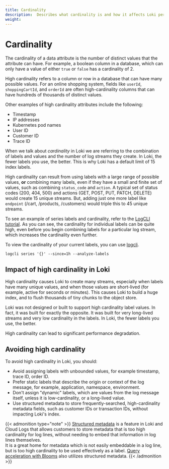 ```yaml
---
title: Cardinality
description:  Describes what cardinality is and how it affects Loki performance.
weight: 
---
```


# Cardinality

The cardinality of a data attribute is the number of distinct values that the attribute can have.  For example, a boolean column in a database, which can only have a value of either `true` or `false` has a cardinality of 2.

High cardinality refers to a column or row in a database that can have many possible values. For an online shopping system, fields like `userId`, `shoppingCartId`, and `orderId` are often high-cardinality columns that can have hundreds of thousands of distinct values.

Other examples of high cardinality attributes include the following:

- Timestamp
- IP addresses
- Kubernetes pod names
- User ID
- Customer ID
- Trace ID

When we talk about _cardinality_ in Loki we are referring to the combination of labels and values and the number of log streams they create. In Loki, the fewer labels you use, the better. This is why Loki has a default limit of 15 index labels.

High cardinality can result from using labels with a large range of possible values, **or** combining many labels, even if they have a small and finite set of values, such as combining `status_code` and `action`. A typical set of status codes (200, 404, 500)  and actions (GET, POST, PUT, PATCH, DELETE) would create 15 unique streams. But, adding just one more label like `endpoint` (/cart, /products, /customers) would triple this to 45 unique streams.

To see an example of series labels and cardinality, refer to the [LogCLI tutorial](https://grafana.com/docs/loki/<LOKI_VERSION>/query/logcli/logcli-tutorial/#checking-series-cardinality).  As you can see, the cardinality for individual labels can be quite high, even before you begin combining labels for a particular log stream, which increases the cardinality even further.

To view the cardinality of your current labels, you can use [logcli](https://grafana.com/docs/loki/<LOKI_VERSION>/query/logcli/getting-started/).

`logcli series '{}' --since=1h --analyze-labels`

## Impact of high cardinality in Loki

High cardinality causes Loki to create many streams, especially when labels have many unique values, and when those values are short-lived (for example, active for seconds or minutes). This causes Loki to build a huge index, and to flush thousands of tiny chunks to the object store.

Loki was not designed or built to support high cardinality label values. In fact, it was built for exactly the opposite. It was built for very long-lived streams and very low cardinality in the labels. In Loki, the fewer labels you use, the better.  

High cardinality can lead to significant performance degradation.

## Avoiding high cardinality

To avoid high cardinality in Loki, you should:

- Avoid assigning labels with unbounded values, for example timestamp, trace ID, order ID.
- Prefer static labels that describe the origin or context of the log message, for example, application, namespace, environment.
- Don't assign "dynamic" labels, which are values from the log message itself, unless it is low-cardinality, or a long-lived value.
- Use structured metadata to store frequently-searched, high-cardinality metadata fields, such as customer IDs or transaction IDs, without impacting Loki's index.

{{< admonition type="note" >}}
[Structured metadata](https://grafana.com/docs/loki/<LOKI_VERSION>/get-started/labels/structured-metadata/) is a feature in Loki and Cloud Logs that allows customers to store metadata that is too high cardinality for log lines, without needing to embed that information in log lines themselves.  
It is a great home for metadata which is not easily embeddable in a log line, but is too high cardinality to be used effectively as a label. [Query acceleration with Blooms](https://grafana.com/docs/loki/<LOKI_VERSION>/operations/bloom-filters/) also utilizes structured metadata.
{{< /admonition >}}
